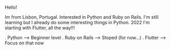 Hello!

Im from Lisbon, Portugal. 
Interested in Python and Ruby on Rails. I'm still learning but I already do some interesting things in Python.
2022 I'm starting with Flutter, all the way!!!

. Python --> Beginner level
. Ruby on Rails --> Stoped (for now...)
. Flutter --> Focus on that now
